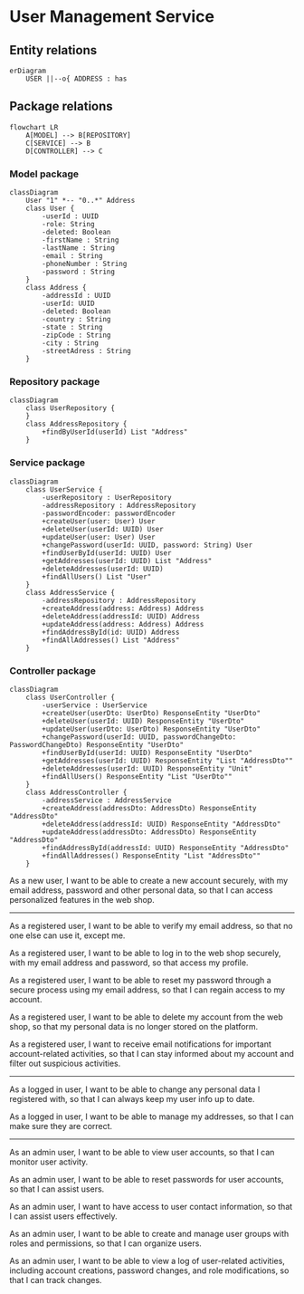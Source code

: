# User Management Service

## Entity relations

```mermaid
erDiagram
    USER ||--o{ ADDRESS : has
```

## Package relations

```mermaid
flowchart LR
    A[MODEL] --> B[REPOSITORY]
    C[SERVICE] --> B
    D[CONTROLLER] --> C
```

### Model package

```mermaid
classDiagram
    User "1" *-- "0..*" Address
    class User {
        -userId : UUID
        -role: String
        -deleted: Boolean
        -firstName : String
        -lastName : String
        -email : String
        -phoneNumber : String
        -password : String
    }
    class Address {
        -addressId : UUID
        -userId: UUID
        -deleted: Boolean
        -country : String
        -state : String
        -zipCode : String
        -city : String
        -streetAdress : String     
    }

```

### Repository package

```mermaid
classDiagram
    class UserRepository {      
    }
    class AddressRepository {
        +findByUserId(userId) List "Address"       
    }
```

### Service package
```mermaid
classDiagram
    class UserService {      
        -userRepository : UserRepository
        -addressRepository : AddressRepository
        -passwordEncoder: passwordEncoder
        +createUser(user: User) User
        +deleteUser(userId: UUID) User
        +updateUser(user: User) User
        +changePassword(userId: UUID, password: String) User
        +findUserById(userId: UUID) User
        +getAddresses(userId: UUID) List "Address"
        +deleteAddresses(userId: UUID)
        +findAllUsers() List "User"
    }
    class AddressService { 
        -addressRepository : AddressRepository
        +createAddress(address: Address) Address
        +deleteAddress(addressId: UUID) Address
        +updateAddress(address: Address) Address
        +findAddressById(id: UUID) Address
        +findAllAddresses() List "Address"
    }
```

### Controller package
```mermaid
classDiagram
    class UserController {      
        -userService : UserService
        +createUser(userDto: UserDto) ResponseEntity "UserDto"
        +deleteUser(userId: UUID) ResponseEntity "UserDto"
        +updateUser(userDto: UserDto) ResponseEntity "UserDto"
        +changePassword(userId: UUID, passwordChangeDto: PasswordChangeDto) ResponseEntity "UserDto"
        +findUserById(userId: UUID) ResponseEntity "UserDto"
        +getAddresses(userId: UUID) ResponseEntity "List "AddressDto""
        +deleteAddresses(userId: UUID) ResponseEntity "Unit"
        +findAllUsers() ResponseEntity "List "UserDto""
    }
    class AddressController { 
        -addressService : AddressService
        +createAddress(addressDto: AddressDto) ResponseEntity "AddressDto"
        +deleteAddress(addressId: UUID) ResponseEntity "AddressDto"
        +updateAddress(addressDto: AddressDto) ResponseEntity "AddressDto"
        +findAddressById(addressId: UUID) ResponseEntity "AddressDto"
        +findAllAddresses() ResponseEntity "List "AddressDto""
    }
```

As a new user, I want to be able to create a new account securely, with my email address, password and other personal data, so that I can access personalized features in the web shop.

---

As a registered user, I want to be able to verify my email address, so that no one else can use it, except me.

As a registered user, I want to be able to log in to the web shop securely, with my email address and password, so that access my profile.

As a registered user, I want to be able to reset my password through a secure process using my email address, so that I can regain access to my account.

As a registered user, I want to be able to delete my account from the web shop, so that my personal data is no longer stored on the platform.

As a registered user, I want to receive email notifications for important account-related activities, so that I can stay informed about my account and filter out suspicious activities.

---

As a logged in user, I want to be able to change any personal data I registered with, so that I can always keep my user info up to date.

As a logged in user, I want to be able to manage my addresses, so that I can make sure they are correct.

---

As an admin user, I want to be able to view user accounts, so that I can monitor user activity.

As an admin user, I want to be able to reset passwords for user accounts, so that I can assist users.

As an admin user, I want to have access to user contact information, so that I can assist users effectively.

As an admin user, I want to be able to create and manage user groups with roles and permissions, so that I can organize users.

As an admin user, I want to be able to view a log of user-related activities, including account creations, password changes, and role modifications, so that I can track changes.
